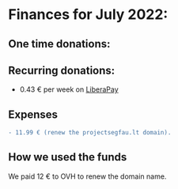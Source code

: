 # Finances for July 2022:

## One time donations:

## Recurring donations:

- 0.43 € per week on [LiberaPay](https://liberapay.com/ProjectSegfault)

## Expenses

```diff
- 11.99 € (renew the projectsegfau.lt domain).
```

## How we used the funds

We paid 12 € to OVH to renew the domain name.


